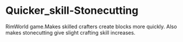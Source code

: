 # Quicker_skill-Stonecutting
RimWorld game.Makes skilled crafters create blocks more quickly. Also makes stonecutting give slight crafting skill increases.
